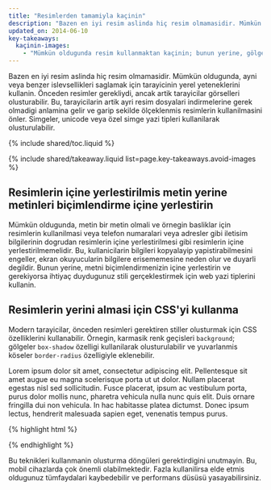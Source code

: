 ```yaml
---
title: "Resimlerden tamamiyla kaçinin"
description: "Bazen en iyi resim aslinda hiç resim olmamasidir. Mümkün oldugunda, ayni veya benzer islevsellikleri saglamak için tarayicinin yerel yeteneklerini kullanin."
updated_on: 2014-06-10
key-takeaways:
  kaçinin-images:
    - "Mümkün oldugunda resim kullanmaktan kaçinin; bunun yerine, gölgeler, renk geçisleri, yuvarlanmis köseler ve daha fazlasi için tarayici yeteneklerinden yararlanin."
---
```


<p class="intro">
  Bazen en iyi resim aslinda hiç resim olmamasidir. Mümkün oldugunda, ayni veya benzer islevsellikleri saglamak için tarayicinin yerel yeteneklerini kullanin. Önceden resimler gerekliydi, ancak artik tarayicilar görselleri olusturabilir.   Bu, tarayicilarin artik ayri resim dosyalari indirmelerine gerek olmadigi anlamina gelir ve garip sekilde ölçeklenmis resimlerin kullanilmasini önler.  Simgeler, unicode veya özel simge yazi tipleri kullanilarak olusturulabilir.
</p>


{% include shared/toc.liquid %}


{% include shared/takeaway.liquid list=page.key-takeaways.avoid-images %}

## Resimlerin içine yerlestirilmis metin yerine metinleri biçimlendirme içine yerlestirin

Mümkün oldugunda, metin bir metin olmali ve örnegin basliklar için resimlerin kullanilmasi veya telefon numaralari veya adresler gibi iletisim bilgilerinin dogrudan resimlerin içine yerlestirilmesi gibi resimlerin içine yerlestirilmemelidir.  Bu, kullanicilarin bilgileri kopyalayip yapistirabilmesini engeller, ekran okuyucularin bilgilere erisememesine neden olur ve duyarli degildir.  Bunun yerine, metni biçimlendirmenizin içine yerlestirin ve gerekiyorsa ihtiyaç duydugunuz stili gerçeklestirmek için web yazi tiplerini kullanin.

## Resimlerin yerini almasi için CSS'yi kullanma

Modern tarayicilar, önceden resimleri gerektiren stiller olusturmak için CSS özelliklerini kullanabilir.  Örnegin, karmasik renk geçisleri <code>background</code>; gölgeler <code>box-shadow</code> özelligi kullanilarak olusturulabilir ve yuvarlanmis köseler <code>border-radius</code> özelligiyle eklenebilir.

<p id="noImage">
Lorem ipsum dolor sit amet, consectetur adipiscing elit. Pellentesque sit 
amet augue eu magna scelerisque porta ut ut dolor. Nullam placerat egestas 
nisl sed sollicitudin. Fusce placerat, ipsum ac vestibulum porta, purus 
dolor mollis nunc, pharetra vehicula nulla nunc quis elit. Duis ornare 
fringilla dui non vehicula. In hac habitasse platea dictumst. Donec 
ipsum lectus, hendrerit malesuada sapien eget, venenatis tempus purus.
</p>

{% highlight html %}
<style>
  div#noImage {
    color: white;
    border-radius: 5px;
    box-shadow: 5px 5px 4px 0 rgba(9,130,154,0.2);
    background: linear-gradient(rgba(9, 130, 154, 1), rgba(9, 130, 154, 0.5));
  }
</style>
{% endhighlight %}

Bu teknikleri kullanmanin olusturma döngüleri gerektirdigini unutmayin. Bu, mobil cihazlarda çok önemli olabilmektedir.  Fazla kullanilirsa elde etmis oldugunuz tümfaydalari kaybedebilir ve performans düsüsü yasayabilirsiniz.



